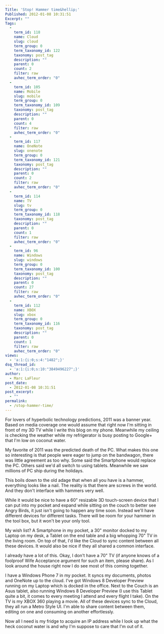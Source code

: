 ```yaml
---
Title: 'Stop! Hammer time&hellip;'
Published: 2012-01-08 10:31:51
Excerpt: ""
Tags:
  - 
    term_id: 118
    name: Cloud
    slug: cloud
    term_group: 0
    term_taxonomy_id: 122
    taxonomy: post_tag
    description: ""
    parent: 0
    count: 2
    filter: raw
    avhec_term_order: "0"
  - 
    term_id: 105
    name: Mobile
    slug: mobile
    term_group: 0
    term_taxonomy_id: 109
    taxonomy: post_tag
    description: ""
    parent: 0
    count: 4
    filter: raw
    avhec_term_order: "0"
  - 
    term_id: 117
    name: OneNote
    slug: onenote
    term_group: 0
    term_taxonomy_id: 121
    taxonomy: post_tag
    description: ""
    parent: 0
    count: 2
    filter: raw
    avhec_term_order: "0"
  - 
    term_id: 114
    name: TV
    slug: tv
    term_group: 0
    term_taxonomy_id: 118
    taxonomy: post_tag
    description: ""
    parent: 0
    count: 1
    filter: raw
    avhec_term_order: "0"
  - 
    term_id: 96
    name: Windows
    slug: windows
    term_group: 0
    term_taxonomy_id: 100
    taxonomy: post_tag
    description: ""
    parent: 0
    count: 27
    filter: raw
    avhec_term_order: "0"
  - 
    term_id: 112
    name: XBOX
    slug: xbox
    term_group: 0
    term_taxonomy_id: 116
    taxonomy: post_tag
    description: ""
    parent: 0
    count: 1
    filter: raw
    avhec_term_order: "0"
views:
  - 'a:1:{i:0;s:4:"1482";}'
dsq_thread_id:
  - 'a:1:{i:0;s:10:"3849496227";}'
author:
  - Marc LaFleur
post_date:
  - 2012-01-08 10:31:51
post_excerpt:
  - ""
permalink:
  - /stop-hammer-time/
---
```

For lovers of hyperbolic technology predictions, 2011 was a banner year. Based on media coverage one would assume that right now I'm sitting in front of my 3D TV while I write this blog on my phone. Meanwhile my ceiling is checking the weather while my refrigerator is busy posting to Google+ that I'm low on coconut water.

My favorite of 2011 was the predicted death of the PC. What makes this one so interesting is that people were eager to jump on the bandwagon, there was little agreement as too why. Some said the Smartphone would replace the PC. Others said we'd all switch to using tablets. Meanwhile we saw millions of PC ship during the holidays.

This boils down to the old adage that when all you have is a hammer, everything looks like a nail. The reality is that there are screws in the world. And they don't interface with hammers very well.

While it would be nice to have a 60" resizable 3D touch-screen device that I can put into my pocket and expand while sitting on the couch to better see Angry Birds, it just isn't going to happen any time soon. Instead we'll have different devices for different tasks. There will be room for your hammer in the tool box, but it won't be your only tool.

My wish list? A Smartphone in my pocket, a 30" monitor docked to my Laptop on my desk, a Tablet on the end table and a big whopping 70" TV in the living room. On top of that, I'd like the Cloud to sync content between all these devices. It would also be nice if they all shared a common interface.

I already have a lot of this. Okay, I don't have a 70" TV (if anyone knows of a foolproof Wife Acceptance argument for such an item, please share). As I look around the house right now I do see most of this coming together.

I have a Windows Phone 7 in my pocket. It syncs my documents, photos and OneNote up to the cloud. I've got Windows 8 Developer Preview running on my Laptop which is docked in the office. Next to the Couch is an Asus tablet, also running Windows 8 Developer Preview (I use this Tablet quite a bit, it comes to every meeting I attend and every flight I take). On the TV is my XBOX 360 playing a movie. All of these devices sync to the Cloud, they all run a Metro Style UI. I'm able to share content between them, editing on one and consuming on another effortlessly.

Now all I need is my fridge to acquire an IP address while I look up what the heck coconut water is and why I'm suppose to care that I'm out of it.